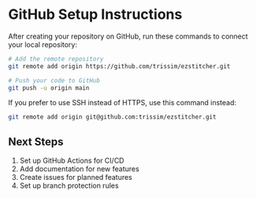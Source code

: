 # GitHub Setup Instructions

After creating your repository on GitHub, run these commands to connect your local repository:

```bash
# Add the remote repository
git remote add origin https://github.com/trissim/ezstitcher.git

# Push your code to GitHub
git push -u origin main
```

If you prefer to use SSH instead of HTTPS, use this command instead:

```bash
git remote add origin git@github.com:trissim/ezstitcher.git
```

## Next Steps

1. Set up GitHub Actions for CI/CD
2. Add documentation for new features
3. Create issues for planned features
4. Set up branch protection rules